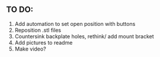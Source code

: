 ## TO DO:
1. Add automation to set open position with buttons
2. Reposition .stl files
3. Countersink backplate holes, rethink/ add mount bracket
4. Add pictures to readme
5. Make video?

